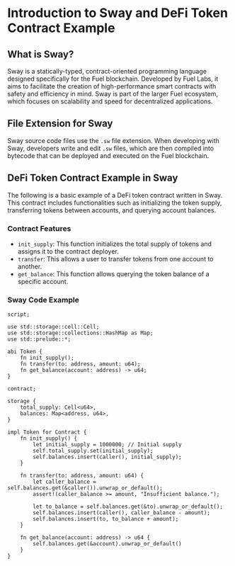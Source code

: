 # Introduction to Sway and DeFi Token Contract Example

## What is Sway?

Sway is a statically-typed, contract-oriented programming language designed specifically for the Fuel blockchain. Developed by Fuel Labs, it aims to facilitate the creation of high-performance smart contracts with safety and efficiency in mind. Sway is part of the larger Fuel ecosystem, which focuses on scalability and speed for decentralized applications.

## File Extension for Sway

Sway source code files use the `.sw` file extension. When developing with Sway, developers write and edit `.sw` files, which are then compiled into bytecode that can be deployed and executed on the Fuel blockchain.

## DeFi Token Contract Example in Sway

The following is a basic example of a DeFi token contract written in Sway. This contract includes functionalities such as initializing the token supply, transferring tokens between accounts, and querying account balances.

### Contract Features

- `init_supply`: This function initializes the total supply of tokens and assigns it to the contract deployer.
- `transfer`: This allows a user to transfer tokens from one account to another.
- `get_balance`: This function allows querying the token balance of a specific account.

### Sway Code Example

```sway
script;

use std::storage::cell::Cell;
use std::storage::collections::HashMap as Map;
use std::prelude::*;

abi Token {
    fn init_supply();
    fn transfer(to: address, amount: u64);
    fn get_balance(account: address) -> u64;
}

contract;

storage {
    total_supply: Cell<u64>,
    balances: Map<address, u64>,
}

impl Token for Contract {
    fn init_supply() {
        let initial_supply = 1000000; // Initial supply
        self.total_supply.set(initial_supply);
        self.balances.insert(caller(), initial_supply);
    }

    fn transfer(to: address, amount: u64) {
        let caller_balance = self.balances.get(&caller()).unwrap_or_default();
        assert!(caller_balance >= amount, "Insufficient balance.");

        let to_balance = self.balances.get(&to).unwrap_or_default();
        self.balances.insert(caller(), caller_balance - amount);
        self.balances.insert(to, to_balance + amount);
    }

    fn get_balance(account: address) -> u64 {
        self.balances.get(&account).unwrap_or_default()
    }
}
